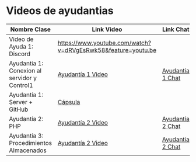 # Videos de ayudantias 

| Nombre Clase | Link Video | Link Chat |
|--------------|------|------|
|Video de Ayuda 1: Discord | https://www.youtube.com/watch?v=dRVgEsRwk58&feature=youtu.be | |
|Ayudantia 1: Conexion al servidor y Control1 | [Ayudantía 1 Video](https://drive.google.com/file/d/1F3moKiABRVSUb54gTLsLNS_IcPWKrfe_/view?usp=sharing)   | [Ayudantía 1 Chat](https://drive.google.com/file/d/1Xfd6jB7ohhm3o248T9E7Ip9nZerNS0ju/view?usp=sharing) |
|Ayudantía 1: Server + GitHub | [Cápsula](https://www.youtube.com/watch?v=BSRZWwDqs9U&list=PLQp2iAe8lQvxAg7P8sXlL71H2iQK8oXMK&index=1&ab_channel=MauroS.MendozaElguera) |  |
|Ayudantía 2: PHP | [Ayudantía 2 Video](https://drive.google.com/file/d/1s3Qu_vSUc0LyBxX9rzwU4M2U5gIR5mD2/view?usp=sharing) | [Ayudantía 2 Chat](https://docs.google.com/document/d/1t8mbznD6ZqhFXQg2oa6mJusc94nTivtqMUnmcVc6z2A/edit?usp=sharing)  |
|Ayudantía 3: Procedimientos Almacenados | [Ayudantía 2 Video]() | [Ayudantía 2 Chat]()  |



